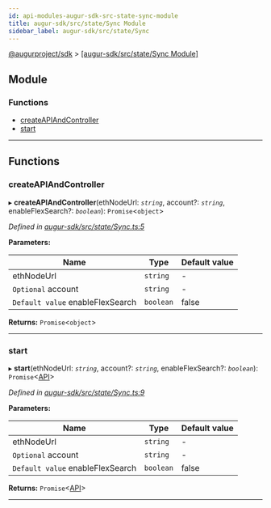 ```yaml
---
id: api-modules-augur-sdk-src-state-sync-module
title: augur-sdk/src/state/Sync Module
sidebar_label: augur-sdk/src/state/Sync
---
```


[@augurproject/sdk](api-readme.md) > [[augur-sdk/src/state/Sync Module]](api-modules-augur-sdk-src-state-sync-module.md)

## Module

### Functions

* [createAPIAndController](api-modules-augur-sdk-src-state-sync-module.md#createapiandcontroller)
* [start](api-modules-augur-sdk-src-state-sync-module.md#start)

---

## Functions

<a id="createapiandcontroller"></a>

###  createAPIAndController

▸ **createAPIAndController**(ethNodeUrl: *`string`*, account?: *`string`*, enableFlexSearch?: *`boolean`*): `Promise`<`object`>

*Defined in [augur-sdk/src/state/Sync.ts:5](https://github.com/AugurProject/augur/blob/304ca83772/packages/augur-sdk/src/state/Sync.ts#L5)*

**Parameters:**

| Name | Type | Default value |
| ------ | ------ | ------ |
| ethNodeUrl | `string` | - |
| `Optional` account | `string` | - |
| `Default value` enableFlexSearch | `boolean` | false |

**Returns:** `Promise`<`object`>

___
<a id="start"></a>

###  start

▸ **start**(ethNodeUrl: *`string`*, account?: *`string`*, enableFlexSearch?: *`boolean`*): `Promise`<[API](api-classes-augur-sdk-src-state-getter-api-api.md)>

*Defined in [augur-sdk/src/state/Sync.ts:9](https://github.com/AugurProject/augur/blob/304ca83772/packages/augur-sdk/src/state/Sync.ts#L9)*

**Parameters:**

| Name | Type | Default value |
| ------ | ------ | ------ |
| ethNodeUrl | `string` | - |
| `Optional` account | `string` | - |
| `Default value` enableFlexSearch | `boolean` | false |

**Returns:** `Promise`<[API](api-classes-augur-sdk-src-state-getter-api-api.md)>

___

